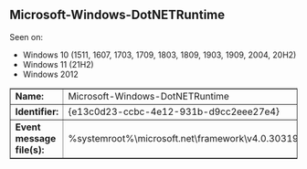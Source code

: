 ## Microsoft-Windows-DotNETRuntime

Seen on:
* Windows 10 (1511, 1607, 1703, 1709, 1803, 1809, 1903, 1909, 2004, 20H2)
* Windows 11 (21H2)
* Windows 2012

<table border="1" class="docutils">
  <tbody>
    <tr>
      <td><b>Name:</b></td>
      <td>Microsoft-Windows-DotNETRuntime</td>
    </tr>
    <tr>
      <td><b>Identifier:</b></td>
      <td>{e13c0d23-ccbc-4e12-931b-d9cc2eee27e4}</td>
    </tr>
    <tr>
      <td><b>Event message file(s):</b></td>
      <td>%systemroot%\microsoft.net\framework\v4.0.30319\clretwrc.dll</td>
    </tr>
  </tbody>
</table>

&nbsp;

